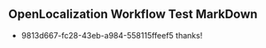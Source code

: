 ## OpenLocalization Workflow Test MarkDown
* 9813d667-fc28-43eb-a984-558115ffeef5 
thanks!<!--HONumber=Mar16_HO3-->
